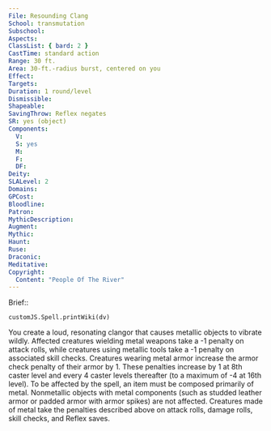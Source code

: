 ```yaml
---
File: Resounding Clang
School: transmutation
Subschool: 
Aspects: 
ClassList: { bard: 2 }
CastTime: standard action
Range: 30 ft.
Area: 30-ft.-radius burst, centered on you
Effect: 
Targets: 
Duration: 1 round/level
Dismissible: 
Shapeable: 
SavingThrow: Reflex negates
SR: yes (object)
Components:
  V: 
  S: yes
  M: 
  F: 
  DF: 
Deity: 
SLALevel: 2
Domains: 
GPCost: 
Bloodline: 
Patron: 
MythicDescription: 
Augment: 
Mythic: 
Haunt: 
Ruse: 
Draconic: 
Meditative: 
Copyright:
  Content: "People Of The River"
---
```

Brief:: 

```dataviewjs
customJS.Spell.printWiki(dv)
```

You create a loud, resonating clangor that causes metallic objects to vibrate wildly. Affected creatures wielding metal weapons take a -1 penalty on attack rolls, while creatures using metallic tools take a -1 penalty on associated skill checks.  Creatures wearing metal armor increase the armor check penalty of their armor by 1. These penalties increase by 1 at 8th caster level and every 4 caster levels thereafter (to a maximum of -4 at 16th level).  To be affected by the spell, an item must be composed primarily of metal. Nonmetallic objects with metal components (such as studded leather armor or padded armor with armor spikes) are not affected. Creatures made of metal take the penalties described above on attack rolls, damage rolls, skill checks, and Reflex saves.
